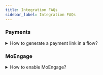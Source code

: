 ```yaml
--- 
title: Integration FAQs 
sidebar_label: Integration FAQs 
---
```


### Payments  

<details>  
<summary> How to generate a payment link in a flow? </summary>  
<div>   
<div> 
<ol>   
  <li>Go to <strong>Automation</strong> &gt; <strong>Build</strong> and build a flow for your use case.</li>   
  <li>At whichever point of conversation you want the bot to display the payment link, include the integrations node. For that, drag the node connector, go to <strong>Integrations</strong> &gt; select the payment gateway you have integrated.</li>   
  <li>In the integrations node fill in the following fields:     
    <ul>       
      <li><strong>Account name:</strong> Choose the payment gateway account. If you have only one account, the account name is automatically populated. If you have multiple accounts, the first account added is auto-populated. Select the one you want to use at that moment.</li>       
      <li><strong>Action:</strong> Choose the action as <b>Generate Payment Link.</b></li>     
    </ul>   
  </li>   
  <li>Fill in the corresponding fields.</li>   
  <li>Store the JSON response of the payment node in a variable and <a href="https://docs.yellow.ai/docs/platform_concepts/studio/api/add-api-apinode#display-api-response">display the API response</a> in a <a href="https://docs.yellow.ai/docs/platform_concepts/studio/build/nodes/message-nodes1">message</a> node for the users to click the payment link and make a payment.</li> 
</ol>  
</div>   
<br/>    
</div> 
</details>  

### MoEngage  

<details>  
<summary> How to enable MoEngage? </summary>  
<div>  
The MoEngage integration is a gated feature and can be enabled based on your request. To enable MoEngage, you can reach out to our support team at <strong>support@yellow.ai</strong> for assistance.  
</div>  
</details>
